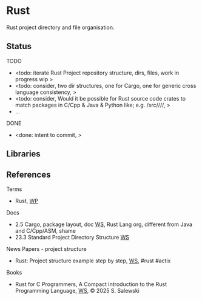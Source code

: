 # Rust

Rust project directory and file organisation.

## Status

TODO
* <todo: iterate Rust Project repository structure, dirs, files, work in progress wip >
* <todo: consider, two dir structures, one for Cargo, one for generic cross language consistency, >
* <todo: consider, Would it be possible for Rust source code crates to match packages in C/Cpp & Java & Python like; e.g. /src/<com-net-org>/<project-name>/<module-name>/<sub-module-name>, >
* ...

DONE
* <done: intent to commit, >

## Libraries



## References

Terms
* Rust, [WP](https://en.wikipedia.org/wiki/Rust_(programming_language))

Docs
* 2.5 Cargo, package layout, doc [WS](https://doc.rust-lang.org/cargo/guide/project-layout.html), Rust Lang org, different from Java and C/Cpp/ASM, shame
* 23.3 Standard Project Directory Structure [WS](https://rust-for-c-programmers.com/ch23/23_3_standard_project_directory_structure.html)

News Papers - project structure
* Rust: Project structure example step by step, [WS](https://dev.to/ghost/rust-project-structure-example-step-by-step-3ee), #rust #actix 

Books
* Rust for C Programmers, A Compact Introduction to the Rust Programming Language, [WS](https://rust-for-c-programmers.com/ch1/chapter_1_rust_for_c_programmers.html), © 2025 S. Salewski